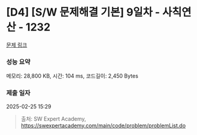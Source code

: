 # [D4] [S/W 문제해결 기본] 9일차 - 사칙연산 - 1232 

[문제 링크](https://swexpertacademy.com/main/code/problem/problemDetail.do?contestProbId=AV141J8KAIcCFAYD) 

### 성능 요약

메모리: 28,800 KB, 시간: 104 ms, 코드길이: 2,450 Bytes

### 제출 일자

2025-02-25 15:29



> 출처: SW Expert Academy, https://swexpertacademy.com/main/code/problem/problemList.do